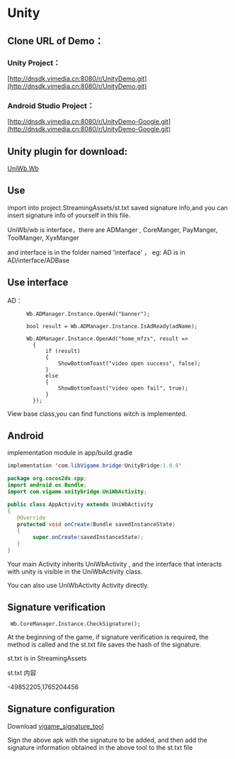 # Unity

## Clone URL of Demo：

### Unity Project：

[http://dnsdk.vimedia.cn:8080/r/UnityDemo.git](http://dnsdk.vimedia.cn:8080/r/UnityDemo.git)

### Android Studio Project：

[http://dnsdk.vimedia.cn:8080/r/UnityDemo-Google.git](http://dnsdk.vimedia.cn:8080/r/UnityDemo-Google.git)



## Unity plugin for download:

[UniWb.Wb](http://gui.vigame.cn/UniWb/wb/UniWb.Wb.unitypackage)

## Use

import into project.StreamingAssets/st.txt saved signature info,and you can insert signature info of yourself in this file.

UniWb/wb is interface，there are ADManger , CoreManger, PayManger, ToolManger, XyxManger

and interface is in the folder named 'interface' ， eg: AD is in AD/interface/ADBase

## Use interface

AD：

```text
      Wb.ADManager.Instance.OpenAd("banner");

      bool result = Wb.ADManager.Instance.IsAdReady(adName);

      Wb.ADManager.Instance.OpenAd("home_mfzs", result =>
        {
            if (result)
            {
                ShowBottomToast("video open success", false);
            }
            else
            {
                ShowBottomToast("video open fail", true);
            }
        });
```

View base class,you can find functions witch is implemented.



## Android 

implementation module in app/build.gradle

```java
implementation 'com.libVigame.bridge:UnityBridge:1.0.8'
```

```java
package org.cocos2dx.cpp;
import android.os.Bundle;
import com.vigame.unitybridge.UniWbActivity;

public class AppActivity extends UniWbActivity 
{    
   @Override  
   protected void onCreate(Bundle savedInstanceState) 
   {       
        super.onCreate(savedInstanceState);  
   }
}
```

Your main Activity inherits UniWbActivity , and the interface that interacts with unity is visible in the UniWbActivity class.

You can also use UniWbActivity Activity directly.

## Signature verification

```text
 Wb.CoreManager.Instance.CheckSignature();
```

At the beginning of the game, if signature verification is required, the method is called and the st.txt file saves the hash of the signature.

st.txt is in StreamingAssets 

st.txt 内容

-49852205,1765204456

## Signature configuration

Download [vigame_signature_tool](http://gui.vigame.cn/signtool/vigame签名获取工具.apk)

Sign the above apk with the signature to be added, and then add the signature information obtained in the above tool to the st.txt file

